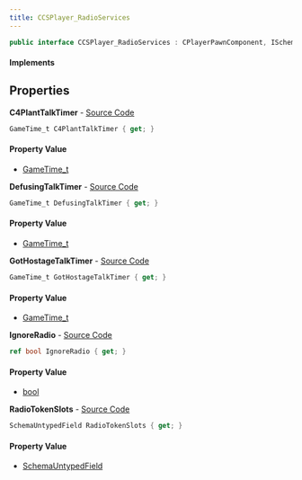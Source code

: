 ```yaml
---
title: CCSPlayer_RadioServices
---
```


```csharp
public interface CCSPlayer_RadioServices : CPlayerPawnComponent, ISchemaClass<CPlayerPawnComponent>, ISchemaClass<CCSPlayer_RadioServices>, ISchemaField, ISchemaClass, INativeHandle
```

#### Implements

## Properties

**C4PlantTalkTimer** - [Source Code](https://github.com/swiftly-solution/swiftlys2/blob/main/managed/src/SwiftlyS2.Generated/Schemas/Interfaces/CCSPlayer_RadioServices.cs#L20)

```csharp
GameTime_t C4PlantTalkTimer { get; }
```

#### Property Value

- [GameTime_t](/docs/api/shared/schemadefinitions/gametime_t)

**DefusingTalkTimer** - [Source Code](https://github.com/swiftly-solution/swiftlys2/blob/main/managed/src/SwiftlyS2.Generated/Schemas/Interfaces/CCSPlayer_RadioServices.cs#L18)

```csharp
GameTime_t DefusingTalkTimer { get; }
```

#### Property Value

- [GameTime_t](/docs/api/shared/schemadefinitions/gametime_t)

**GotHostageTalkTimer** - [Source Code](https://github.com/swiftly-solution/swiftlys2/blob/main/managed/src/SwiftlyS2.Generated/Schemas/Interfaces/CCSPlayer_RadioServices.cs#L16)

```csharp
GameTime_t GotHostageTalkTimer { get; }
```

#### Property Value

- [GameTime_t](/docs/api/shared/schemadefinitions/gametime_t)

**IgnoreRadio** - [Source Code](https://github.com/swiftly-solution/swiftlys2/blob/main/managed/src/SwiftlyS2.Generated/Schemas/Interfaces/CCSPlayer_RadioServices.cs#L25)

```csharp
ref bool IgnoreRadio { get; }
```

#### Property Value

- [bool](https://learn.microsoft.com/dotnet/api/system.boolean)

**RadioTokenSlots** - [Source Code](https://github.com/swiftly-solution/swiftlys2/blob/main/managed/src/SwiftlyS2.Generated/Schemas/Interfaces/CCSPlayer_RadioServices.cs#L23)

```csharp
SchemaUntypedField RadioTokenSlots { get; }
```

#### Property Value

- [SchemaUntypedField](/docs/api/shared/schemas/schemauntypedfield)

